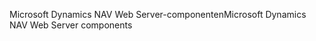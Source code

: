<span data-ttu-id="ec35c-101">Microsoft Dynamics NAV Web Server-componenten</span><span class="sxs-lookup"><span data-stu-id="ec35c-101">Microsoft Dynamics NAV Web Server components</span></span>